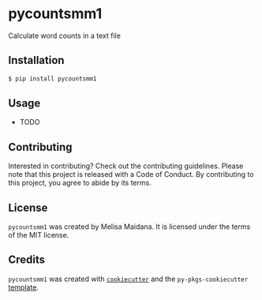 # pycountsmm1

Calculate word counts in a text file

## Installation

```bash
$ pip install pycountsmm1
```

## Usage

- TODO

## Contributing

Interested in contributing? Check out the contributing guidelines. Please note that this project is released with a Code of Conduct. By contributing to this project, you agree to abide by its terms.

## License

`pycountsmm1` was created by Melisa Maidana. It is licensed under the terms of the MIT license.

## Credits

`pycountsmm1` was created with [`cookiecutter`](https://cookiecutter.readthedocs.io/en/latest/) and the `py-pkgs-cookiecutter` [template](https://github.com/py-pkgs/py-pkgs-cookiecutter).
